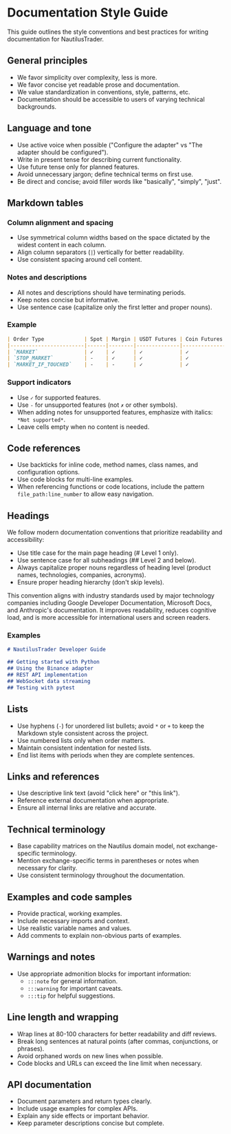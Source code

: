 # Documentation Style Guide

This guide outlines the style conventions and best practices for writing documentation for NautilusTrader.

## General principles

- We favor simplicity over complexity, less is more.
- We favor concise yet readable prose and documentation.
- We value standardization in conventions, style, patterns, etc.
- Documentation should be accessible to users of varying technical backgrounds.

## Language and tone

- Use active voice when possible ("Configure the adapter" vs "The adapter should be configured").
- Write in present tense for describing current functionality.
- Use future tense only for planned features.
- Avoid unnecessary jargon; define technical terms on first use.
- Be direct and concise; avoid filler words like "basically", "simply", "just".

## Markdown tables

### Column alignment and spacing

- Use symmetrical column widths based on the space dictated by the widest content in each column.
- Align column separators (`|`) vertically for better readability.
- Use consistent spacing around cell content.

### Notes and descriptions

- All notes and descriptions should have terminating periods.
- Keep notes concise but informative.
- Use sentence case (capitalize only the first letter and proper nouns).

### Example

```markdown
| Order Type             | Spot | Margin | USDT Futures | Coin Futures | Notes                   |
|------------------------|------|--------|--------------|--------------|-------------------------|
| `MARKET`               | ✓    | ✓      | ✓            | ✓            |                         |
| `STOP_MARKET`          | -    | ✓      | ✓            | ✓            | Not supported for Spot. |
| `MARKET_IF_TOUCHED`    | -    | -      | ✓            | ✓            | Futures only.           |
```

### Support indicators

- Use `✓` for supported features.
- Use `-` for unsupported features (not `✗` or other symbols).
- When adding notes for unsupported features, emphasize with italics: `*Not supported*`.
- Leave cells empty when no content is needed.

## Code references

- Use backticks for inline code, method names, class names, and configuration options.
- Use code blocks for multi-line examples.
- When referencing functions or code locations, include the pattern `file_path:line_number` to allow easy navigation.

## Headings

We follow modern documentation conventions that prioritize readability and accessibility:

- Use title case for the main page heading (# Level 1 only).
- Use sentence case for all subheadings (## Level 2 and below).
- Always capitalize proper nouns regardless of heading level (product names, technologies, companies, acronyms).
- Ensure proper heading hierarchy (don't skip levels).

This convention aligns with industry standards used by major technology companies including Google Developer Documentation, Microsoft Docs, and Anthropic's documentation.
It improves readability, reduces cognitive load, and is more accessible for international users and screen readers.

### Examples

```markdown
# NautilusTrader Developer Guide

## Getting started with Python
## Using the Binance adapter
## REST API implementation
## WebSocket data streaming
## Testing with pytest
```

## Lists

- Use hyphens (`-`) for unordered list bullets; avoid `*` or `+` to keep the Markdown style consistent across the project.
- Use numbered lists only when order matters.
- Maintain consistent indentation for nested lists.
- End list items with periods when they are complete sentences.

## Links and references

- Use descriptive link text (avoid "click here" or "this link").
- Reference external documentation when appropriate.
- Ensure all internal links are relative and accurate.

## Technical terminology

- Base capability matrices on the Nautilus domain model, not exchange-specific terminology.
- Mention exchange-specific terms in parentheses or notes when necessary for clarity.
- Use consistent terminology throughout the documentation.

## Examples and code samples

- Provide practical, working examples.
- Include necessary imports and context.
- Use realistic variable names and values.
- Add comments to explain non-obvious parts of examples.

## Warnings and notes

- Use appropriate admonition blocks for important information:
  - `:::note` for general information.
  - `:::warning` for important caveats.
  - `:::tip` for helpful suggestions.

## Line length and wrapping

- Wrap lines at 80-100 characters for better readability and diff reviews.
- Break long sentences at natural points (after commas, conjunctions, or phrases).
- Avoid orphaned words on new lines when possible.
- Code blocks and URLs can exceed the line limit when necessary.

## API documentation

- Document parameters and return types clearly.
- Include usage examples for complex APIs.
- Explain any side effects or important behavior.
- Keep parameter descriptions concise but complete.

